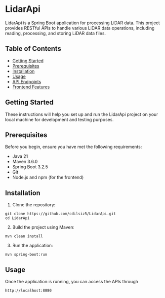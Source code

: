 
# LidarApi

LidarApi is a Spring Boot application for processing LiDAR data. This project provides RESTful APIs to handle various LiDAR data operations, including reading, processing, and storing LiDAR data files.

## Table of Contents
- [Getting Started](#getting-started)
- [Prerequisites](#prerequisites)
- [Installation](#installation)
- [Usage](#usage)
- [API Endpoints](#api-endpoints)
- [Frontend Features](#frontend-features)

## Getting Started

These instructions will help you set up and run the LidarApi project on your local machine for development and testing purposes.

## Prerequisites

Before you begin, ensure you have met the following requirements:
- Java 21
- Maven 3.6.0 
- Spring Boot 3.2.5
- Git
- Node.js and npm (for the frontend)



## Installation

1. Clone the repository:
```
git clone https://github.com/cdilsiz5/LidarApi.git
cd LidarApi
```
2. Build the project using Maven:
 ```
mvn clean install
```
3. Run the application:
```
mvn spring-boot:run
```

## Usage

Once the application is running, you can access the APIs through
``` 
http://localhost:8080
``` 

